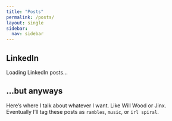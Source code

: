```yaml
---
title: "Posts"
permalink: /posts/
layout: single
sidebar:
  nav: sidebar
---
```


## LinkedIn

<div id="linkedin-feed">Loading LinkedIn posts...</div>

## ...but anyways

Here’s where I talk about whatever I want. Like Will Wood or Jinx.  
Eventually I’ll tag these posts as `rambles`, `music`, or `irl spiral`.

<script>
fetch("/assets/data/linkedin-posts.json")
  .then(res => res.json())
  .then(posts => {
    const container = document.getElementById("linkedin-feed");
    container.innerHTML = "";

    posts.sort((a, b) => new Date(b.date) - new Date(a.date));
    posts.forEach(post => {
      container.innerHTML += `
        <div style="margin-bottom: 1.5rem;">
          <h3 style="margin-bottom:0.3rem;">${post.title}</h3>
          <p style="font-size:0.9rem;color:#ccc;">${post.date} — ${post.tags.join(", ")}</p>
          <a href="${post.url}" target="_blank">🔗 View on LinkedIn</a>
        </div>
      `;
    });
  });
</script>

<!-- You can manually add some links or keep this as blog post index -->
